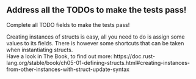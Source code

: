 ## Address all the TODOs to make the tests pass!

Complete all TODO fields to make the tests pass!

<div class="hint">
Creating instances of structs is easy, all you need to do is assign some values to its fields.
There is however some shortcuts that can be taken when instantiating structs.
</div>

<div class="hint">
Have a look in The Book, to find out more: https://doc.rust-lang.org/stable/book/ch05-01-defining-structs.html#creating-instances-from-other-instances-with-struct-update-syntax
</div>

